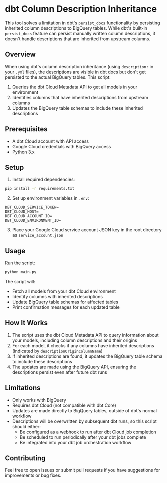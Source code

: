 # dbt Column Description Inheritance

This tool solves a limitation in dbt's `persist_docs` functionality by persisting inherited column descriptions to BigQuery tables. While dbt's built-in `persist_docs` feature can persist manually written column descriptions, it doesn't handle descriptions that are inherited from upstream columns.

## Overview

When using dbt's column description inheritance (using `description:` in your `.yml` files), the descriptions are visible in dbt docs but don't get persisted to the actual BigQuery tables. This script:

1. Queries the dbt Cloud Metadata API to get all models in your environment
2. Identifies columns that have inherited descriptions from upstream columns
3. Updates the BigQuery table schemas to include these inherited descriptions

## Prerequisites

- A dbt Cloud account with API access
- Google Cloud credentials with BigQuery access
- Python 3.x

## Setup

1. Install required dependencies:

```bash
pip install -r requirements.txt
```

2. Set up environment variables in `.env`:
```
DBT_CLOUD_SERVICE_TOKEN=
DBT_CLOUD_HOST=
DBT_CLOUD_ACCOUNT_ID=
DBT_CLOUD_ENVIRONMENT_ID=
```

3. Place your Google Cloud service account JSON key in the root directory as `service_account.json`

## Usage

Run the script:
```bash
python main.py
```

The script will:
- Fetch all models from your dbt Cloud environment
- Identify columns with inherited descriptions
- Update BigQuery table schemas for affected tables
- Print confirmation messages for each updated table

## How It Works

1. The script uses the dbt Cloud Metadata API to query information about your models, including column descriptions and their origins
2. For each model, it checks if any columns have inherited descriptions (indicated by `descriptionOriginColumnName`)
3. If inherited descriptions are found, it updates the BigQuery table schema to include these descriptions
4. The updates are made using the BigQuery API, ensuring the descriptions persist even after future dbt runs

## Limitations

- Only works with BigQuery
- Requires dbt Cloud (not compatible with dbt Core)
- Updates are made directly to BigQuery tables, outside of dbt's normal workflow
- Descriptions will be overwritten by subsequent dbt runs, so this script should either:
  - Be configured as a webhook to run after dbt Cloud job completion
  - Be scheduled to run periodically after your dbt jobs complete
  - Be integrated into your dbt job orchestration workflow

## Contributing

Feel free to open issues or submit pull requests if you have suggestions for improvements or bug fixes.
